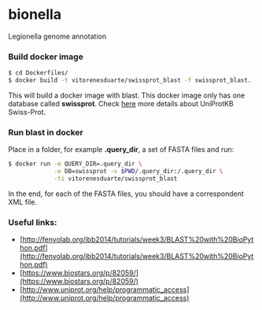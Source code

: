 # bionella
Legionella genome annotation

### Build docker image
```bash
$ cd Dockerfiles/
$ docker build -t vitorenesduarte/swissprot_blast -f swissprot_blast.
```

This will build a docker image with blast.
This docker image only has one database called __swissprot__.
Check [here](http://www.uniprot.org/downloads) more details
about UniProtKB Swiss-Prot.

### Run blast in docker

Place in a folder, for example __.query_dir__, a set of
FASTA files and run:

```bash
$ docker run -e QUERY_DIR=.query_dir \
             -e DB=swissprot -v $PWD/.query_dir:/.query_dir \
             -ti vitorenesduarte/swissprot_blast
```

In the end, for each of the FASTA files, you should have
a correspondent XML file.

### Useful links:

- [http://fenyolab.org/ibb2014/tutorials/week3/BLAST%20with%20BioPython.pdf](http://fenyolab.org/ibb2014/tutorials/week3/BLAST%20with%20BioPython.pdf)
- [https://www.biostars.org/p/82059/](https://www.biostars.org/p/82059/)
- [http://www.uniprot.org/help/programmatic_access](http://www.uniprot.org/help/programmatic_access)
